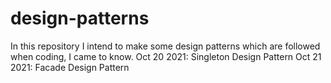 # design-patterns
In this repository I intend to make some design patterns which are followed when coding, I came to know.
Oct 20 2021: Singleton Design Pattern
Oct 21 2021: Facade Design Pattern
